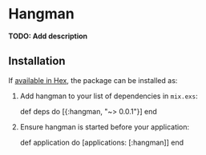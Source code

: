 # Hangman

**TODO: Add description**

## Installation

If [available in Hex](https://hex.pm/docs/publish), the package can be installed as:

  1. Add hangman to your list of dependencies in `mix.exs`:

        def deps do
          [{:hangman, "~> 0.0.1"}]
        end

  2. Ensure hangman is started before your application:

        def application do
          [applications: [:hangman]]
        end
